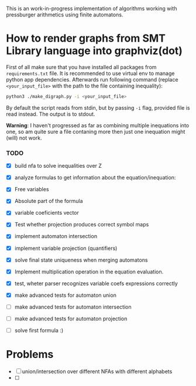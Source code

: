 This is an work-in-progress implementation of algorithms working with pressburger arithmetics using finite automatons.

# How to render graphs from SMT Library language into graphviz(dot)
First of all make sure that you have installed all packages from `requirements.txt` file. It is recommended to use virtual env 
to manage python app dependencies. Afterwards run following command (replace `<your_input_file>` with the path to the file containing inequality):
```sh
python3 ./make_digraph.py -i <your_input_file>
```

By default the script reads from stdin, but by passing `-i` flag, provided file is read instead. The output is to stdout.

**Warning**: I haven't progressed as far as combining multiple inequations into one, so am quite sure a file contaning more then just one
inequation might (will) not work.

### TODO
- [x] build nfa to solve inequalities over Z
- [x] analyze formulas to get information about the equation/inequation:
- [x] Free variables
- [x] Absolute part of the formula
- [x] variable coeficients vector
- [X] Test whether projection produces correct symbol maps
- [X] implement automaton intersection
- [X] implement variable projection (quantifiers)
- [x] solve final state uniqueness when merging automatons
- [X] Implement multiplication operation in the equation evaluation.
- [X] test, wheter parser recognizes variable coefs expressions correctly
- [X] make advanced tests for automaton union
- [ ] make advanced tests for automaton intersection
- [ ] make advanced tests for automaton projection
- [ ] solve first formula :)


# Problems
- [ ] union/intersection over different NFAs with different alphabets
- [ ] 
